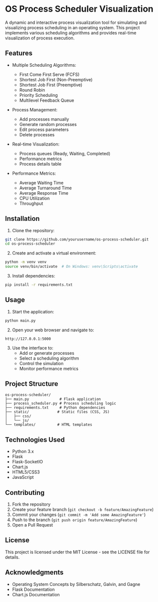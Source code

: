 # OS Process Scheduler Visualization

A dynamic and interactive process visualization tool for simulating and visualizing process scheduling in an operating system. This project implements various scheduling algorithms and provides real-time visualization of process execution.

## Features

- Multiple Scheduling Algorithms:
  - First Come First Serve (FCFS)
  - Shortest Job First (Non-Preemptive)
  - Shortest Job First (Preemptive)
  - Round Robin
  - Priority Scheduling
  - Multilevel Feedback Queue

- Process Management:
  - Add processes manually
  - Generate random processes
  - Edit process parameters
  - Delete processes

- Real-time Visualization:
  - Process queues (Ready, Waiting, Completed)
  - Performance metrics
  - Process details table

- Performance Metrics:
  - Average Waiting Time
  - Average Turnaround Time
  - Average Response Time
  - CPU Utilization
  - Throughput

## Installation

1. Clone the repository:
```bash
git clone https://github.com/yourusername/os-process-scheduler.git
cd os-process-scheduler
```

2. Create and activate a virtual environment:
```bash
python -m venv venv
source venv/bin/activate  # On Windows: venv\Scripts\activate
```

3. Install dependencies:
```bash
pip install -r requirements.txt
```

## Usage

1. Start the application:
```bash
python main.py
```

2. Open your web browser and navigate to:
```
http://127.0.0.1:5000
```

3. Use the interface to:
   - Add or generate processes
   - Select a scheduling algorithm
   - Control the simulation
   - Monitor performance metrics

## Project Structure

```
os-process-scheduler/
├── main.py              # Flask application
├── process_scheduler.py # Process scheduling logic
├── requirements.txt     # Python dependencies
├── static/             # Static files (CSS, JS)
│   ├── css/
│   └── js/
└── templates/          # HTML templates
```

## Technologies Used

- Python 3.x
- Flask
- Flask-SocketIO
- Chart.js
- HTML5/CSS3
- JavaScript

## Contributing

1. Fork the repository
2. Create your feature branch (`git checkout -b feature/AmazingFeature`)
3. Commit your changes (`git commit -m 'Add some AmazingFeature'`)
4. Push to the branch (`git push origin feature/AmazingFeature`)
5. Open a Pull Request

## License

This project is licensed under the MIT License - see the LICENSE file for details.

## Acknowledgments

- Operating System Concepts by Silberschatz, Galvin, and Gagne
- Flask Documentation
- Chart.js Documentation 